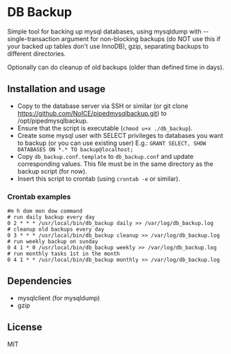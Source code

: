 # DB Backup

Simple tool for backing up mysql databases, using mysqldump
with --single-transaction argument for non-blocking backups
(do NOT use this if your backed up tables don't use InnoDB),
gzip, separating backups to different directories.

Optionally can do cleanup of old backups (older than defined time in days).

## Installation and usage

- Copy to the database server via SSH or similar (or git clone https://github.com/NoICE/pipedmysqlbackup.git) to /opt/pipedmysqlbackup.
- Ensure that the script is executable (`chmod u+x ./db_backup`).
- Create some mysql user with SELECT privileges to databases you want to backup (or you can use existing user)
    E.g.: `GRANT SELECT, SHOW DATABASES ON *.* TO backup@localhost;`
- Copy `db_backup.conf.template` to `db_backup.conf` and update corresponding values.
  This file must be in the same directory as the backup script (for now).
- Insert this script to crontab (using `crontab -e` or similar).

### Crontab examples

    #m h dom mon dow command
    # run daily backup every day
    0 2 * * * /usr/local/bin/db_backup daily >> /var/log/db_backup.log
    # cleanup old backups every day
    0 3 * * * /usr/local/bin/db_backup cleanup >> /var/log/db_backup.log
    # run weekly backup on sunday
    0 4 1 * 0 /usr/local/bin/db_backup weekly >> /var/log/db_backup.log
    # run monthly tasks 1st in the month
    0 4 1 * * /usr/local/bin/db_backup monthly >> /var/log/db_backup.log

## Dependencies

- mysqlclient (for mysqldump)
- gzip

## License

MIT
